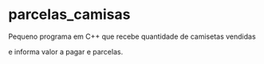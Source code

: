 # parcelas_camisas



Pequeno programa em C++ que recebe quantidade de camisetas vendidas

e informa valor a pagar e parcelas.
